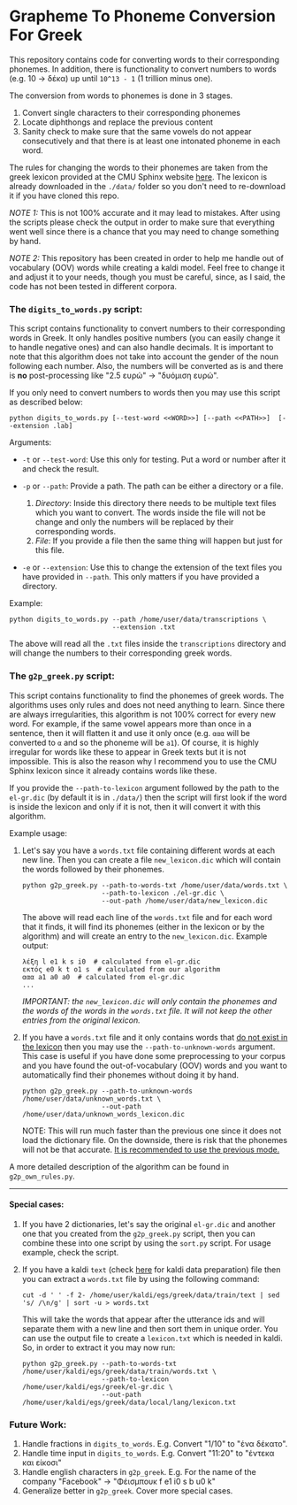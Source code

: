 # Grapheme To Phoneme Conversion For Greek

This repository contains code for converting words to their
corresponding phonemes. In addition, there is functionality
to convert numbers to words (e.g. 10 -> δέκα) up until 
`10^13 - 1` (1 trillion minus one).

The conversion from words to phonemes is done in 3 stages.
1. Convert single characters to their corresponding phonemes
2. Locate diphthongs and replace the previous content
3. Sanity check to make sure that the same vowels do not appear
consecutively and that there is at least one intonated phoneme 
in each word.

The rules for changing the words to their phonemes are taken 
from the greek lexicon provided at the CMU Sphinx website 
[here](https://sourceforge.net/projects/cmusphinx/files/Acoustic%20and%20Language%20Models/Greek/).
The lexicon is already downloaded in the `./data/` folder so 
you don't need to re-download it if you have cloned this repo.

*NOTE 1:* This is not 100% accurate and it may lead to mistakes. 
After using the scripts please check the output in order to 
make sure that everything went well since there is a chance 
that you may need to change something by hand.

*NOTE 2:* This repository has been created in order to help me 
handle out of vocabulary (OOV) words while creating a kaldi model.
Feel free to change it and adjust it to your needs, though you must 
be careful, since, as I said, the code has not been tested in different
corpora.

### The `digits_to_words.py` script:
This script contains functionality to convert numbers to their
corresponding words in Greek. It only handles positive numbers 
(you can easily change it to handle negative ones) and can also 
handle decimals. It is important to note that this algorithm does 
not take into account the gender of the noun following each number.
Also, the numbers will be converted as is and there is **no** 
post-processing like "2.5 ευρώ" -> "δυόμιση ευρώ".

If you only need to convert numbers to words then you may use this 
script as described below:

`python digits_to_words.py [--test-word <<WORD>>] [--path <<PATH>>] 
[--extension .lab]` 

Arguments:
- `-t` or `--test-word`: Use this only for testing. Put a word or 
number after it and check the result.

- `-p` or `--path`: Provide a path. The path can be either a directory 
or a file. 
    1. *Directory*: Inside this directory there needs to be multiple 
    text files which you want to convert. The words inside the file will 
    not be change and only the numbers will be replaced by their 
    corresponding words.
    2. *File*: If you provide a file then the same thing will happen but 
    just for this file.
- `-e` or `--extension`: Use this to change the extension of the text 
files you have provided in `--path`. This only matters if you have 
provided a directory. 

Example:

```
python digits_to_words.py --path /home/user/data/transcriptions \
                          --extension .txt
```

The above will read all the `.txt` files inside the `transcriptions` 
directory and will change the numbers to their corresponding greek words.

### The `g2p_greek.py` script:
This script contains functionality to find the phonemes of greek words.
The algorithms uses only rules and does not need anything to learn. Since 
there are always irregularities, this algorithm is not 100% correct for 
every new word. For example, if the same vowel appears more than once in 
a sentence, then it will flatten it and use it only once (e.g. `ααα` will 
be converted to `α` and so the phoneme will be `a1`). Of course, it is 
highly irregular for words like these to appear in Greek texts but it is 
not impossible. This is also the reason why I recommend you to use the 
CMU Sphinx lexicon since it already contains words like these. 

If you provide the `--path-to-lexicon` argument followed by the path to the 
`el-gr.dic` (by default it is in `./data/`) then the script will first look 
if the word is inside the lexicon and only if it is not, then it will 
convert it with this algorithm.

Example usage:

1. Let's say you have a `words.txt` file containing different words at 
each new line. Then you can create a file `new_lexicon.dic` which will 
contain the words followed by their phonemes.

    ```
    python g2p_greek.py --path-to-words-txt /home/user/data/words.txt \
                        --path-to-lexicon ./el-gr.dic \
                        --out-path /home/user/data/new_lexicon.dic
   ```
    
    The above will read each line of the `words.txt` file and for each word 
    that it finds, it will find its phonemes (either in the lexicon or by 
    the algorithm) and will create an entry to the `new_lexicon.dic`. 
    Example output:
    
    ```
   λέξη l e1 k s i0  # calculated from el-gr.dic
   εκτός e0 k t o1 s  # calculated from our algorithm
   ααα a1 a0 a0  # calculated from el-gr.dic
   ...
   ```
   
   *IMPORTANT: the `new_lexicon.dic` will only contain the phonemes and the 
   words of the words in the `words.txt` file. It will not keep the other 
   entries from the original lexicon.*
   
2. If you have a `words.txt` file and it only contains words that <ins>do not 
exist in the lexicon</ins> then you may use the `--path-to-unknown-words` argument.
This case is useful if you have done some preprocessing to your corpus and 
you have found the out-of-vocabulary (OOV) words and you want to automatically
find their phonemes without doing it by hand.

    ```
   python g2p_greek.py --path-to-unknown-words /home/user/data/unknown_words.txt \
                        --out-path /home/user/data/unknown_words_lexicon.dic
   ```
    NOTE: This will run much faster than the previous one since it does not 
    load the dictionary file. On the downside, there is risk that the phonemes
    will not be that accurate. <ins>It is recommended to use the previous mode.</ins>


A more detailed description of the algorithm can be found 
in `g2p_own_rules.py`.

---

#### Special cases:
1. If you have 2 dictionaries, let's say the original `el-gr.dic` and 
another one that you created from the `g2p_greek.py` script, then you 
can combine these into one script by using the `sort.py` script. For 
usage example, check the script.

2. If you have a kaldi `text` (check [here](https://kaldi-asr.org/doc/data_prep.html)
for kaldi data preparation) file then you can extract a `words.txt` file by using the following command: 
    
    `cut -d ' ' -f 2- /home/user/kaldi/egs/greek/data/train/text | sed 's/ /\n/g' | sort -u > words.txt`
    
    This will take the words that appear after the utterance ids and will separate
    them with a new line and then sort them in unique order.
    You can use the output file to create a `lexicon.txt` which is needed in kaldi.
    So, in order to extract it you may now run:
    ```
    python g2p_greek.py --path-to-words-txt /home/user/kaldi/egs/greek/data/train/words.txt \
                        --path-to-lexicon /home/user/kaldi/egs/greek/el-gr.dic \
                        --out-path /home/user/kaldi/egs/greek/data/local/lang/lexicon.txt
   ```
  

### Future Work:

1. Handle fractions in `digits_to_words`. E.g. Convert "1/10" to "ένα δέκατο".
2. Handle time input in `digits_to_words`. E.g. Convert "11:20" to "έντεκα και είκοσι"
3. Handle english characters in `g2p_greek`. E.g. For the name of the company "Facebook" -> "Φέισμπουκ f e1 i0 s b u0 k"
4. Generalize better in `g2p_greek`. Cover more special cases.
